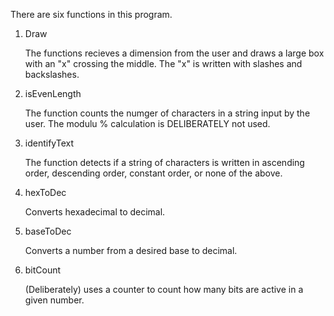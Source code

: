 There are six functions in this program.

1. Draw

	The functions recieves a dimension from the user
	and draws a large box with an "x" crossing the middle. The "x" is written with slashes
	and backslashes.

2. isEvenLength

	The function counts the numger of characters in a string input by the user.
	The modulu % calculation is DELIBERATELY not used.

3. identifyText

	The function detects if a string of characters is written in ascending order,
	descending order, constant order, or none of the above.

4. hexToDec

	Converts hexadecimal to decimal.

5. baseToDec

	Converts a number from a desired base to decimal.

6. bitCount
	
	(Deliberately) uses a counter to count how many bits are active in a given number.
